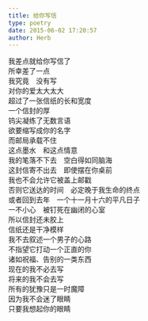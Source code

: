 ```yaml
---  
title: 给你写信  
type: poetry  
date: 2015-06-02 17:20:57  
author: Herb    
---  
```

我差点就给你写信了  
所幸差了一点  
我究竟　没有写    
对你的爱太大太大  
超过了一张信纸的长和宽度  
一个信封的厚  
钨尖凝练了无数言语  
欲要缩写成你的名字  
而邮局承载不住  
这点墨水　和这点情意    
我的笔落不下去　空白得如同脑海  
这封信寄不出去　即使摆在你桌前  
我也不会允许它被盖上邮戳  
否则它送达的时间　必定晚于我生命的终点  
或者回到去年　一个十一月十六的平凡日子  
一不小心　被钉死在幽闭的心室    
所以信封还未胶上  
信纸还是干净模样  
我不去叙述一个男子的心路  
不指望它打动一个正直的你    
诸如祝福、告别的一类东西  
现在的我不必去写  
将来的我不会去写  
所有的犹豫只是一时魔障    
因为我不会迷了眼睛  
只要我想起你的眼睛